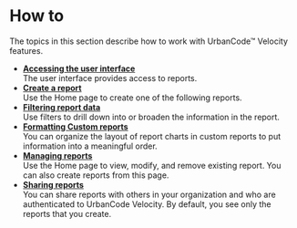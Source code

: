 # How to

The topics in this section describe how to work with UrbanCode™ Velocity features.

-   **[Accessing the user interface](../../com.ibm.insights.doc/topics/t_ui_access.md)**  
The user interface provides access to reports.
-   **[Create a report](../../com.ibm.insights.doc/topics/t_report_create.md)**  
Use the Home page to create one of the following reports.
-   **[Filtering report data](../../com.ibm.insights.doc/topics/t_filter_data.md)**  
Use filters to drill down into or broaden the information in the report.
-   **[Formatting Custom reports](../../com.ibm.insights.doc/topics/t_reports_format.md)**  
You can organize the layout of report charts in custom reports to put information into a meaningful order.
-   **[Managing reports](../../com.ibm.insights.doc/topics/t_report_manage.md)**  
Use the Home page to view, modify, and remove existing report. You can also create reports from this page.
-   **[Sharing reports](../../com.ibm.insights.doc/topics/t_reports_share.md)**  
You can share reports with others in your organization and who are authenticated to UrbanCode Velocity. By default, you see only the reports that you create.

